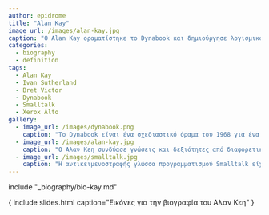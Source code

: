 ```yaml
---
author: epidrome
title: "Alan Kay"
image_url: /images/alan-kay.jpg
caption: "O Alan Kay οραματίστηκε το Dynabook και δημιούργησε λογισμικό που διευκολύνει τα παιδιά να μάθουν να σκέφτονται μαζί με τους υπολογιστές"
categories:
  - biography
  - definition
tags:
  - Alan Kay
  - Ivan Sutherland
  - Bret Victor
  - Dynabook
  - Smalltalk
  - Xerox Alto
gallery:
  - image_url: /images/dynabook.png
    caption: "Το Dynabook είναι ένα σχεδιαστικό όραμα του 1968 για ένα φορητό υπολογιστή τύπου τάμπλετ από τον Alan Kay που απευθύνεται σε παιδιά και μπορεί να προγραμματιστεί με στόχο την προσωπική έκφραση και την επεξεργασία της πληροφορίας"
  - image_url: /images/alan-kay.jpg
    caption: "Ο Αλαν Κεη συνδύασε γνώσεις και δεξιότητες από διαφορετικές περιοχές όπως οι υπολογιστές και τα μουσικά όργανα και έτσι μπόρεσε να φανταστεί τον υπολογιστή περισσότερο ως ένα μέσο επικοινωνίας και έκφρασης παρά ως ένα απλό εργαλείο."
  - image_url: /images/smalltalk.jpg
    caption: "Η αντικειμενοστραφής γλώσσα προγραμματισμού Smalltalk είχε έμφαση σε οντότητες υψηλού επιπέδου και στην διάδραση με τον χρήστη και έτσι διευκόλυνε την κατασκευή και τις δοκιμές του λογισμικού που τελικά οδήγησε στους πρώτους επιτυχημένους εμπορικά επιτραπέζιους υπολογιστές"
---
```


include "_biography/bio-kay.md"

{ include slides.html caption="Εικόνες για την βιογραφία του Αλαν Κεη" }
